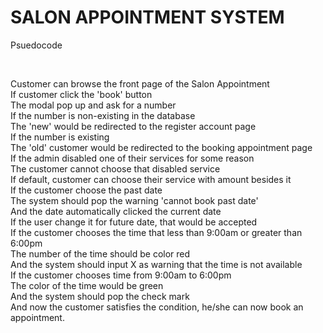 # SALON APPOINTMENT SYSTEM

<!-- Psuedocode -->
Psuedocode

<br />

Customer can browse the front page of the Salon Appointment <br />
    If customer click the 'book' button <br />
    The modal pop up and ask for a number <br />
        If the number is non-existing in the database <br />
            The 'new' would be redirected to the register account page <br />
        If the number is existing <br />
            The 'old' customer would be redirected to the booking appointment page <br />
                If the admin disabled one of their services for some reason <br />
                    The customer cannot choose that disabled service <br />
                If default, customer can choose their service with amount besides it <br />
                If the customer choose the past date <br />
                    The system should pop the warning 'cannot book past date' <br />
                        And the date automatically clicked the current date <br />
                    If the user change it for future date, that would be accepted <br />
                If the customer chooses the time that less than 9:00am or greater than 6:00pm <br />
                    The number of the time should be color red <br />
                    And the system should input X as warning that the time is not available <br />
                If the customer chooses time from 9:00am to 6:00pm <br />
                    The color of the time would be green <br />
                    And the system should pop the check mark <br />
            And now the customer satisfies the condition, he/she can now book an appointment. <br />


                    
